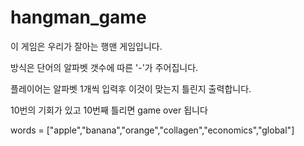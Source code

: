# hangman_game

이 게임은 우리가 잘아는 행맨 게임입니다.

방식은  단어의 알파벳 갯수에 따른 '-'가 주어집니다.

플레이어는 알파벳 1개씩 입력후 이것이 맞는지 틀린지 출력합니다.

10번의 기회가 있고 10번째 틀리면 game over 됩니다



  words = ["apple","banana","orange","collagen","economics","global"]
